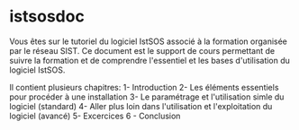 # istsosdoc
Vous êtes sur le tutoriel du logiciel IstSOS associé à la formation organisée par le réseau SIST.
Ce document est le support de cours permettant de suivre la formation et de comprendre l'essentiel et les bases d'utilisation du logiciel IstSOS.

Il contient plusieurs chapitres:
1- Introduction
2- Les éléments essentiels pour procéder à une installation
3- Le paramétrage et l'utilisation simle du logiciel (standard)
4- Aller plus loin dans l'utilisation et l'exploitation du logiciel (avancé)
5- Excercices
6 - Conclusion
